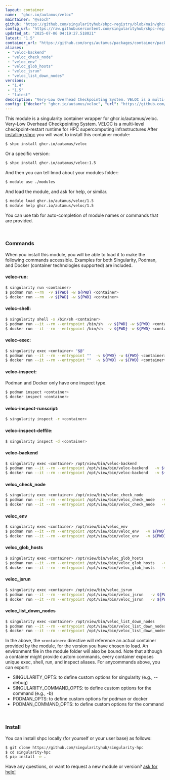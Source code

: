 ```yaml
---
layout: container
name:  "ghcr.io/autamus/veloc"
maintainer: "@vsoch"
github: "https://github.com/singularityhub/shpc-registry/blob/main/ghcr.io/autamus/veloc/container.yaml"
config_url: "https://raw.githubusercontent.com/singularityhub/shpc-registry/main/ghcr.io/autamus/veloc/container.yaml"
updated_at: "2025-07-06 04:19:27.518021"
latest: "1.5"
container_url: "https://github.com/orgs/autamus/packages/container/package/veloc"
aliases:
 - "veloc-backend"
 - "veloc_check_node"
 - "veloc_env"
 - "veloc_glob_hosts"
 - "veloc_jsrun"
 - "veloc_list_down_nodes"
versions:
 - "1.4"
 - "1.5"
 - "latest"
description: "Very-Low Overhead Checkpointing System. VELOC is a multi-level checkpoint-restart runtime for HPC supercomputing infrastructures"
config: {"docker": "ghcr.io/autamus/veloc", "url": "https://github.com/orgs/autamus/packages/container/package/veloc", "maintainer": "@vsoch", "description": "Very-Low Overhead Checkpointing System. VELOC is a multi-level checkpoint-restart runtime for HPC supercomputing infrastructures", "latest": {"1.5": "sha256:9af76de4488222476687320abcbd3514ed5f3ba93310509e19298669a004cfda"}, "tags": {"1.4": "sha256:1cbebd19203bbcf3a9306683bb3f689c414c108ef18b15a4163c6e3529952914", "1.5": "sha256:9af76de4488222476687320abcbd3514ed5f3ba93310509e19298669a004cfda", "latest": "sha256:9af76de4488222476687320abcbd3514ed5f3ba93310509e19298669a004cfda"}, "aliases": {"veloc-backend": "/opt/view/bin/veloc-backend", "veloc_check_node": "/opt/view/bin/veloc_check_node", "veloc_env": "/opt/view/bin/veloc_env", "veloc_glob_hosts": "/opt/view/bin/veloc_glob_hosts", "veloc_jsrun": "/opt/view/bin/veloc_jsrun", "veloc_list_down_nodes": "/opt/view/bin/veloc_list_down_nodes"}}
---
```


This module is a singularity container wrapper for ghcr.io/autamus/veloc.
Very-Low Overhead Checkpointing System. VELOC is a multi-level checkpoint-restart runtime for HPC supercomputing infrastructures
After [installing shpc](#install) you will want to install this container module:


```bash
$ shpc install ghcr.io/autamus/veloc
```

Or a specific version:

```bash
$ shpc install ghcr.io/autamus/veloc:1.5
```

And then you can tell lmod about your modules folder:

```bash
$ module use ./modules
```

And load the module, and ask for help, or similar.

```bash
$ module load ghcr.io/autamus/veloc/1.5
$ module help ghcr.io/autamus/veloc/1.5
```

You can use tab for auto-completion of module names or commands that are provided.

<br>

### Commands

When you install this module, you will be able to load it to make the following commands accessible.
Examples for both Singularity, Podman, and Docker (container technologies supported) are included.

#### veloc-run:

```bash
$ singularity run <container>
$ podman run --rm  -v ${PWD} -w ${PWD} <container>
$ docker run --rm  -v ${PWD} -w ${PWD} <container>
```

#### veloc-shell:

```bash
$ singularity shell -s /bin/sh <container>
$ podman run --it --rm --entrypoint /bin/sh  -v ${PWD} -w ${PWD} <container>
$ docker run --it --rm --entrypoint /bin/sh  -v ${PWD} -w ${PWD} <container>
```

#### veloc-exec:

```bash
$ singularity exec <container> "$@"
$ podman run --it --rm --entrypoint ""  -v ${PWD} -w ${PWD} <container> "$@"
$ docker run --it --rm --entrypoint ""  -v ${PWD} -w ${PWD} <container> "$@"
```

#### veloc-inspect:

Podman and Docker only have one inspect type.

```bash
$ podman inspect <container>
$ docker inspect <container>
```

#### veloc-inspect-runscript:

```bash
$ singularity inspect -r <container>
```

#### veloc-inspect-deffile:

```bash
$ singularity inspect -d <container>
```


#### veloc-backend

```bash
$ singularity exec <container> /opt/view/bin/veloc-backend
$ podman run --it --rm --entrypoint /opt/view/bin/veloc-backend   -v ${PWD} -w ${PWD} <container> -c " $@"
$ docker run --it --rm --entrypoint /opt/view/bin/veloc-backend   -v ${PWD} -w ${PWD} <container> -c " $@"
```


#### veloc_check_node

```bash
$ singularity exec <container> /opt/view/bin/veloc_check_node
$ podman run --it --rm --entrypoint /opt/view/bin/veloc_check_node   -v ${PWD} -w ${PWD} <container> -c " $@"
$ docker run --it --rm --entrypoint /opt/view/bin/veloc_check_node   -v ${PWD} -w ${PWD} <container> -c " $@"
```


#### veloc_env

```bash
$ singularity exec <container> /opt/view/bin/veloc_env
$ podman run --it --rm --entrypoint /opt/view/bin/veloc_env   -v ${PWD} -w ${PWD} <container> -c " $@"
$ docker run --it --rm --entrypoint /opt/view/bin/veloc_env   -v ${PWD} -w ${PWD} <container> -c " $@"
```


#### veloc_glob_hosts

```bash
$ singularity exec <container> /opt/view/bin/veloc_glob_hosts
$ podman run --it --rm --entrypoint /opt/view/bin/veloc_glob_hosts   -v ${PWD} -w ${PWD} <container> -c " $@"
$ docker run --it --rm --entrypoint /opt/view/bin/veloc_glob_hosts   -v ${PWD} -w ${PWD} <container> -c " $@"
```


#### veloc_jsrun

```bash
$ singularity exec <container> /opt/view/bin/veloc_jsrun
$ podman run --it --rm --entrypoint /opt/view/bin/veloc_jsrun   -v ${PWD} -w ${PWD} <container> -c " $@"
$ docker run --it --rm --entrypoint /opt/view/bin/veloc_jsrun   -v ${PWD} -w ${PWD} <container> -c " $@"
```


#### veloc_list_down_nodes

```bash
$ singularity exec <container> /opt/view/bin/veloc_list_down_nodes
$ podman run --it --rm --entrypoint /opt/view/bin/veloc_list_down_nodes   -v ${PWD} -w ${PWD} <container> -c " $@"
$ docker run --it --rm --entrypoint /opt/view/bin/veloc_list_down_nodes   -v ${PWD} -w ${PWD} <container> -c " $@"
```



In the above, the `<container>` directive will reference an actual container provided
by the module, for the version you have chosen to load. An environment file in the
module folder will also be bound. Note that although a container
might provide custom commands, every container exposes unique exec, shell, run, and
inspect aliases. For anycommands above, you can export:

 - SINGULARITY_OPTS: to define custom options for singularity (e.g., --debug)
 - SINGULARITY_COMMAND_OPTS: to define custom options for the command (e.g., -b)
 - PODMAN_OPTS: to define custom options for podman or docker
 - PODMAN_COMMAND_OPTS: to define custom options for the command

<br>

### Install

You can install shpc locally (for yourself or your user base) as follows:

```bash
$ git clone https://github.com/singularityhub/singularity-hpc
$ cd singularity-hpc
$ pip install -e .
```

Have any questions, or want to request a new module or version? [ask for help!](https://github.com/singularityhub/singularity-hpc/issues)
